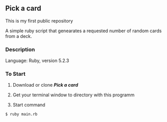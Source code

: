 ## Pick a card

This is my first public repository

A simple ruby script that genearates a requested number of random cards from a deck.

### Description

Language: Ruby, version 5.2.3

### To Start

1. Download or clone ***Pick a card***

2. Get your terminal window to directory with this programm

3. Start command

```cassandraql
$ ruby main.rb
```